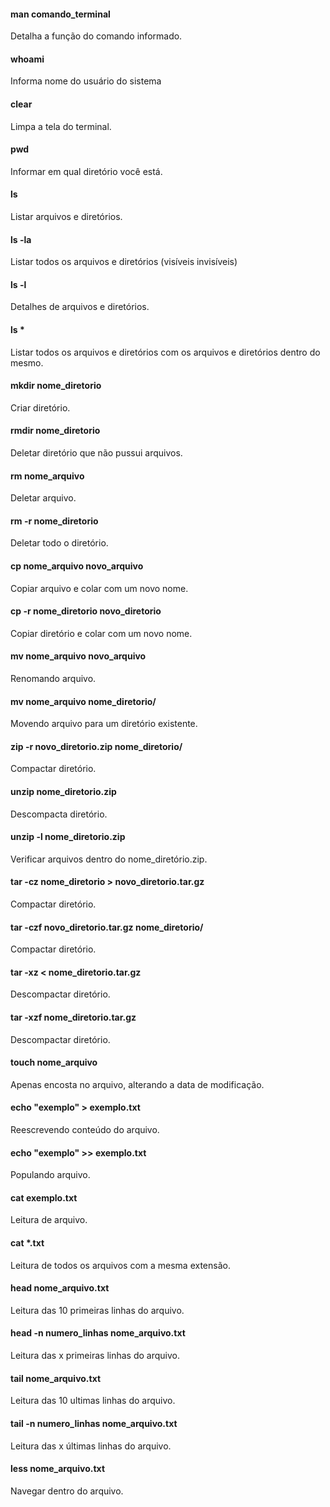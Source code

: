#### man comando_terminal
Detalha a função do comando informado.

#### whoami
Informa nome do usuário do sistema

#### clear
Limpa a tela do terminal.

#### pwd
Informar em qual diretório você está.

#### ls
Listar arquivos e diretórios.

#### ls -la
Listar todos os arquivos e diretórios (visíveis invisíveis)

#### ls -l
Detalhes de arquivos e diretórios.

#### ls * 
Listar todos os arquivos e diretórios com os arquivos e diretórios dentro do mesmo.

#### mkdir nome_diretorio
Criar diretório.

#### rmdir nome_diretorio
Deletar diretório que não pussui arquivos.

#### rm nome_arquivo
Deletar arquivo.

#### rm -r nome_diretorio
Deletar todo o diretório.

#### cp nome_arquivo novo_arquivo
Copiar arquivo e colar com um novo nome.

#### cp -r nome_diretorio novo_diretorio
Copiar diretório e colar com um novo nome.

#### mv nome_arquivo novo_arquivo
Renomando arquivo.

#### mv nome_arquivo nome_diretorio/
Movendo arquivo para um diretório existente.

#### zip -r novo_diretorio.zip nome_diretorio/
Compactar diretório.

#### unzip nome_diretorio.zip
Descompacta diretório.

#### unzip -l nome_diretorio.zip
Verificar arquivos dentro do nome_diretório.zip.

#### tar -cz nome_diretorio > novo_diretorio.tar.gz
Compactar diretório.

#### tar -czf novo_diretorio.tar.gz nome_diretorio/
Compactar diretório.

#### tar -xz < nome_diretorio.tar.gz
Descompactar diretório.

#### tar -xzf nome_diretorio.tar.gz
Descompactar diretório.

#### touch nome_arquivo
Apenas encosta no arquivo, alterando a data de modificação.

#### echo "exemplo" > exemplo.txt
Reescrevendo conteúdo do arquivo.

#### echo "exemplo" >> exemplo.txt
Populando arquivo.

#### cat exemplo.txt
Leitura de arquivo.

#### cat *.txt
Leitura de todos os arquivos com a mesma extensão.

#### head nome_arquivo.txt
Leitura das 10 primeiras linhas do arquivo.

#### head -n numero_linhas nome_arquivo.txt
Leitura das x primeiras linhas  do arquivo.

#### tail nome_arquivo.txt
Leitura das 10 ultimas linhas do arquivo.

#### tail -n numero_linhas nome_arquivo.txt
Leitura das x últimas linhas do arquivo.    

#### less nome_arquivo.txt
Navegar dentro do arquivo.
